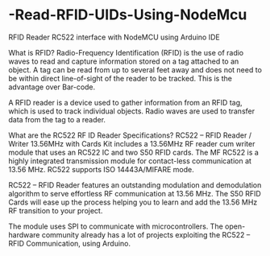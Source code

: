 # -Read-RFID-UIDs-Using-NodeMcu
RFID Reader RC522 interface with NodeMCU using Arduino IDE


What is RFID?
Radio-Frequency Identification (RFID) is the use of radio waves to read and capture information stored on a tag attached to an object. A tag can be read from up to several feet away and does not need to be within direct line-of-sight of the reader to be tracked. This is the advantage over Bar-code.

A RFID reader is a device used to gather information from an RFID tag, which is used to track individual objects. Radio waves are used to transfer data from the tag to a reader.

What are the RC522 RF ID Reader Specifications?
RC522 – RFID Reader / Writer 13.56MHz with Cards Kit includes a 13.56MHz RF reader cum writer module that uses an RC522 IC and two S50 RFID cards. The MF RC522 is a highly integrated transmission module for contact-less communication at 13.56 MHz. RC522 supports ISO 14443A/MIFARE mode.

RC522 – RFID Reader features an outstanding modulation and demodulation algorithm to serve effortless RF communication at 13.56 MHz. The S50 RFID Cards will ease up the process helping you to learn and add the 13.56 MHz RF transition to your project.

The module uses SPI to communicate with microcontrollers. The open-hardware community already has a lot of projects exploiting the RC522 – RFID Communication, using Arduino.
